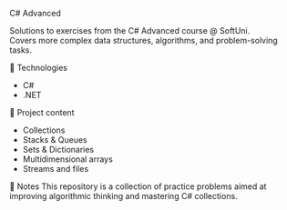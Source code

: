 C# Advanced

Solutions to exercises from the C# Advanced course @ SoftUni.  
Covers more complex data structures, algorithms, and problem-solving tasks.

🚀 Technologies
- C#
- .NET

📂 Project content
- Collections
- Stacks & Queues
- Sets & Dictionaries
- Multidimensional arrays
- Streams and files

📝 Notes
This repository is a collection of practice problems aimed at improving algorithmic thinking and mastering C# collections.
